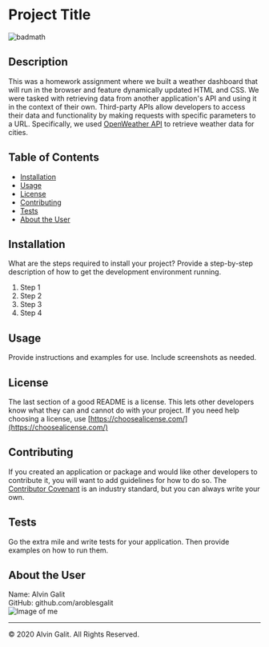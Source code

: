 # Project Title
![badmath](https://img.shields.io/github/languages/top/nielsenjared/badmath)


## Description

This was a homework assignment where we built a weather dashboard that will run in the browser and feature dynamically updated HTML and CSS. We were tasked with retrieving data from another application's API and using it in the context of their own. Third-party APIs allow developers to access their data and functionality by making requests with specific parameters to a URL. Specifically, we used [OpenWeather API](https://openweathermap.org/api) to retrieve weather data for cities.

## Table of Contents
* [Installation](#installation)
* [Usage](#usage)
* [License](#license)
* [Contributing](#contributing)
* [Tests](#tests)
* [About the User](#about-the-user)


## Installation

What are the steps required to install your project? Provide a step-by-step description of how to get the development environment running.

1. Step 1
2. Step 2
3. Step 3
4. Step 4


## Usage

Provide instructions and examples for use. Include screenshots as needed.

## License

The last section of a good README is a license. This lets other developers know what they can and cannot do with your project. If you need help choosing a license, use [https://choosealicense.com/](https://choosealicense.com/)


## Contributing

If you created an application or package and would like other developers to contribute it, you will want to add guidelines for how to do so. The [Contributor Covenant](https://www.contributor-covenant.org/) is an industry standard, but you can always write your own.


## Tests

Go the extra mile and write tests for your application. Then provide examples on how to run them.


## About the User

Name: Alvin Galit  
GitHub: github.com/aroblesgalit  
![Image of me](imageurl)

---
© 2020 Alvin Galit. All Rights Reserved.